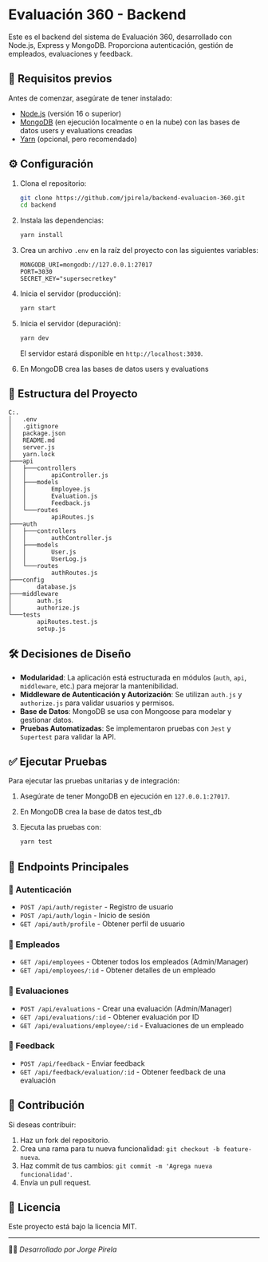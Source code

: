 # Evaluación 360 - Backend

Este es el backend del sistema de Evaluación 360, desarrollado con Node.js, Express y MongoDB. Proporciona autenticación, gestión de empleados, evaluaciones y feedback.

## 📌 Requisitos previos

Antes de comenzar, asegúrate de tener instalado:

- [Node.js](https://nodejs.org/) (versión 16 o superior)
- [MongoDB](https://www.mongodb.com/) (en ejecución localmente o en la nube) con las bases de datos users y evaluations creadas
- [Yarn](https://yarnpkg.com/) (opcional, pero recomendado)

## ⚙ Configuración

1. Clona el repositorio:

   ```sh
   git clone https://github.com/jpirela/backend-evaluacion-360.git
   cd backend
   ```

2. Instala las dependencias:

   ```sh
   yarn install
   ```

3. Crea un archivo `.env` en la raíz del proyecto con las siguientes variables:

   ```env
   MONGODB_URI=mongodb://127.0.0.1:27017
   PORT=3030
   SECRET_KEY="supersecretkey"
   ```

4. Inicia el servidor (producción):

   ```sh
   yarn start
   ```

5. Inicia el servidor (depuración):

   ```sh
   yarn dev
   ```   

   El servidor estará disponible en `http://localhost:3030`.

6. En MongoDB crea las bases de datos users y evaluations

## 📂 Estructura del Proyecto

```
C:.
│   .env
│   .gitignore
│   package.json
│   README.md
│   server.js
│   yarn.lock
├───api
│   ├───controllers
│   │       apiController.js
│   ├───models
│   │       Employee.js
│   │       Evaluation.js
│   │       Feedback.js
│   └───routes
│           apiRoutes.js
├───auth
│   ├───controllers
│   │       authController.js
│   ├───models
│   │       User.js
│   │       UserLog.js
│   └───routes
│           authRoutes.js
├───config
│       database.js
├───middleware
│       auth.js
│       authorize.js
└───tests
        apiRoutes.test.js
        setup.js
```

## 🛠 Decisiones de Diseño

- **Modularidad**: La aplicación está estructurada en módulos (`auth`, `api`, `middleware`, etc.) para mejorar la mantenibilidad.
- **Middleware de Autenticación y Autorización**: Se utilizan `auth.js` y `authorize.js` para validar usuarios y permisos.
- **Base de Datos**: MongoDB se usa con Mongoose para modelar y gestionar datos.
- **Pruebas Automatizadas**: Se implementaron pruebas con `Jest` y `Supertest` para validar la API.

## ✅ Ejecutar Pruebas

Para ejecutar las pruebas unitarias y de integración:

1. Asegúrate de tener MongoDB en ejecución en `127.0.0.1:27017`.
2. En MongoDB crea la base de datos test_db
3. Ejecuta las pruebas con:

   ```sh
   yarn test
   ```

## 🚀 Endpoints Principales

### 📌 Autenticación

- `POST /api/auth/register` - Registro de usuario
- `POST /api/auth/login` - Inicio de sesión
- `GET /api/auth/profile` - Obtener perfil de usuario

### 📌 Empleados

- `GET /api/employees` - Obtener todos los empleados (Admin/Manager)
- `GET /api/employees/:id` - Obtener detalles de un empleado

### 📌 Evaluaciones

- `POST /api/evaluations` - Crear una evaluación (Admin/Manager)
- `GET /api/evaluations/:id` - Obtener evaluación por ID
- `GET /api/evaluations/employee/:id` - Evaluaciones de un empleado

### 📌 Feedback

- `POST /api/feedback` - Enviar feedback
- `GET /api/feedback/evaluation/:id` - Obtener feedback de una evaluación

## 🎯 Contribución

Si deseas contribuir:

1. Haz un fork del repositorio.
2. Crea una rama para tu nueva funcionalidad: `git checkout -b feature-nueva`.
3. Haz commit de tus cambios: `git commit -m 'Agrega nueva funcionalidad'`.
4. Envía un pull request.

## 📄 Licencia

Este proyecto está bajo la licencia MIT.

---

👨‍💻 _Desarrollado por Jorge Pirela_

